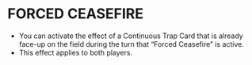 # FORCED CEASEFIRE

*   You can activate the effect of a Continuous Trap Card that is already face-up on the field during the turn that “Forced Ceasefire” is active.
*   This effect applies to both players.
